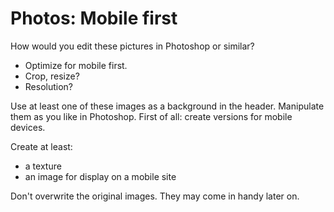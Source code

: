 # Photos: Mobile first

How would you edit these pictures in Photoshop or similar?

* Optimize for mobile first.
* Crop, resize?
* Resolution?

Use at least one of these images as a background in the header. Manipulate them as you like in Photoshop. First of all: create versions for mobile devices.

Create at least:

* a texture
* an image for display on a mobile site

Don't overwrite the original images. They may come in handy later on.